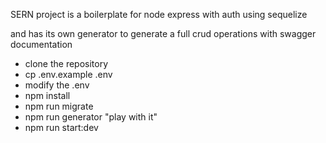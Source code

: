 SERN project is a boilerplate for node express with auth using sequelize

and has its own generator to generate a full crud operations with swagger documentation

- clone the repository
- cp .env.example .env
- modify the .env
- npm install
- npm run migrate
- npm run generator "play with it" 
- npm run start:dev